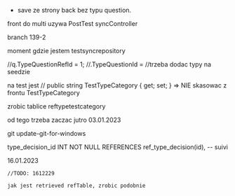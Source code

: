

- save ze strony back bez typu question. 

front do multi uzywa PostTest syncController

branch 139-2

moment gdzie jestem testsyncrepository

//q.TypeQuestionRefId = 1;  //.TypeQuestionId = //trzeba dodac typy na seedzie

na test jest //     public string TestTypeCategory { get; set; } => NIE skasowac z frontu TestTypeCategory 

zrobic tablice reftypetestcategory

od tego trzeba zaczac jutro 03.01.2023

git update-git-for-windows

type_decision_id INT NOT NULL REFERENCES ref_type_decision(id), -- suivi

16.01.2023

    //TODO: 1612229

    jak jest retrieved refTable, zrobic podobnie

            